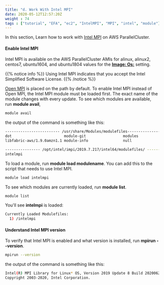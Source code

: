 ```yaml
---
title: "d. Work With Intel MPI"
date: 2020-05-12T12:57:20Z
weight : 74
tags : ["tutorial", "EFA", "ec2", "IntelMPI", "MPI", "intel", "module"]
---
```



In this section, Learn how to work with [Intel MPI](https://www.intel.com/content/www/us/en/developer/tools/oneapi/mpi-library.html) on AWS ParallelCluster.

#### Enable Intel MPI

Intel MPI is available on the AWS ParallelCluster AMIs for alinux, alinux2, centos7, ubuntu1604, and ubuntu1804 values for the [**Image: Os:**](https://docs.aws.amazon.com/parallelcluster/latest/ug/cluster-definition.html#base-os) setting.

{{% notice info %}}
Using Intel MPI indicates that you accept the Intel Simplified Software License.
{{% /notice %}}

[Open MPI](https://www.open-mpi.org/) is placed on the path by default. To enable Intel MPI instead of Open MPI, the Intel MPI module must be loaded first. The exact name of the module changes with every update.
To see which modules are available, run **module avail**,
```bash
module avail
```

the output of the command is something like this:
```bash
------------------------- /usr/share/Modules/modulefiles-------------------------
dot                        module-git                 modules                    openmpi/4.0.3
libfabric-aws/1.9.0amzn1.1 module-info                null                       use.own

---------------- /opt/intel/impi/2019.7.217/intel64/modulefiles/ ----------------
intelmpi
```

To load a module, run **module load modulename**. You can add this to the script that needs to use Intel MPI.

```bash
module load intelmpi
```

To see which modules are currently loaded, run **module list**.

```bash
module list
```
You'll see **intelmpi** is loaded:

```bash
Currently Loaded Modulefiles:
  1) /intelmpi
```

#### Understand Intel MPI version

To verify that Intel MPI is enabled and what version is installed, run **mpirun --version**.

```bash
mpirun --version
```
the output of the command is something like this:

```bash
Intel(R) MPI Library for Linux* OS, Version 2019 Update 8 Build 20200624 (id: 4f16ad915)
Copyright 2003-2020, Intel Corporation.
```
